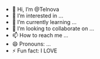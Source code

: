 - 👋 Hi, I’m @Telnova
- 👀 I’m interested in ...
- 🌱 I’m currently learning ...
- 💞️ I’m looking to collaborate on ...
- 📫 How to reach me ...
- 😄 Pronouns: ...
- ⚡ Fun fact: I LOVE

<!---
Telnova/Telnova is a ✨ special ✨ repository because its `README.md` (this file) appears on your GitHub profile.
You can click the Preview link to take a look at your changes.
--->
